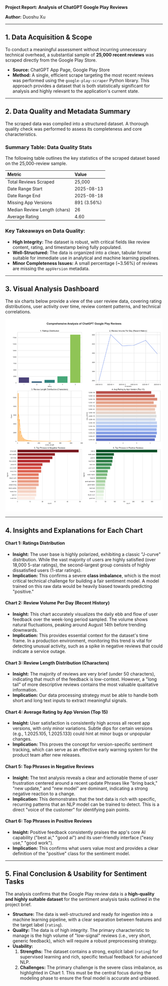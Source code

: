 **Project Report: Analysis of ChatGPT Google Play Reviews**

**Author:** Duoshu Xu

---

## **1. Data Acquisition & Scope**

To conduct a meaningful assessment without incurring unnecessary technical overhead, a substantial sample of **25,000 recent reviews** was scraped directly from the Google Play Store.

*   **Source:** ChatGPT App Page, Google Play Store
*   **Method:** A single, efficient scrape targeting the most recent reviews was performed using the `google-play-scraper` Python library. This approach provides a dataset that is both statistically significant for analysis and highly relevant to the application's current state.

---

## **2. Data Quality and Metadata Summary**

The scraped data was compiled into a structured dataset. A thorough quality check was performed to assess its completeness and core characteristics.

### **Summary Table: Data Quality Stats**

The following table outlines the key statistics of the scraped dataset based on the 25,000-review sample.

| Metric                       | Value                   |
| :--------------------------- | :---------------------- |
| Total Reviews Scraped        | 25,000                  |
| Date Range Start             | 2025-08-13              |
| Date Range End               | 2025-08-18              |
| Missing App Versions         | 891 (3.56%)             |
| Median Review Length (chars) | 26                      |
| Average Rating               | 4.60                    |

### **Key Takeaways on Data Quality:**
*   **High Integrity:** The dataset is robust, with critical fields like review content, rating, and timestamp being fully populated.
*   **Well-Structured:** The data is organized into a clean, tabular format suitable for immediate use in analytical and machine learning pipelines.
*   **Minor Completeness Issues:** A small percentage (~3.56%) of reviews are missing the `appVersion` metadata. 

---

## **3. Visual Analysis Dashboard**

The six charts below provide a view of the user review data, covering rating distributions, user activity over time, review content patterns, and technical correlations.

![Supporting Graphs of ChatGPT Reviews](chatgpt_review_analysis_corrected.png)

---

## **4. Insights and Explanations for Each Chart**

#### **Chart 1: Ratings Distribution**
*   **Insight:** The user base is highly polarized, exhibiting a classic "J-curve" distribution. While the vast majority of users are highly satisfied (over 18,000 5-star ratings), the second-largest group consists of highly dissatisfied users (1-star ratings).
*   **Implication:** This confirms a severe **class imbalance**, which is the most critical technical challenge for building a fair sentiment model. A model trained on this raw data would be heavily biased towards predicting "positive."

#### **Chart 2: Review Volume Per Day (Recent History)**
*   **Insight:** This chart accurately visualizes the daily ebb and flow of user feedback over the week-long period sampled. The volume shows natural fluctuations, peaking around August 14th before trending downwards.
*   **Implication:** This provides essential context for the dataset's time frame. In a production environment, monitoring this trend is vital for detecting unusual activity, such as a spike in negative reviews that could indicate a service outage.

#### **Chart 3: Review Length Distribution (Characters)**
*   **Insight:** The majority of reviews are very brief (under 50 characters), indicating that much of the feedback is low-context. However, a "long tail" of more descriptive reviews contains the most valuable qualitative information.
*   **Implication:** Our data processing strategy must be able to handle both short and long text inputs to extract meaningful signals.

#### **Chart 4: Average Rating by App Version (Top 15)**
*   **Insight:** User satisfaction is consistently high across all recent app versions, with only minor variations. Subtle dips for certain versions (e.g., 1.2025.105, 1.2025.133) could hint at minor bugs or unpopular changes.
*   **Implication:** This proves the concept for version-specific sentiment tracking, which can serve as an effective early warning system for the product team after new releases.

#### **Chart 5: Top Phrases in Negative Reviews**
*   **Insight:** The text analysis reveals a clear and actionable theme of user frustration centered around a recent update Phrases like "bring back," "new update," and "new model" are dominant, indicating a strong negative reaction to a change.
*   **Implication:** This demonstrates that the text data is rich with specific, recurring patterns that an NLP model can be trained to detect. This is a direct "voice of the customer" for identifying pain points.

#### **Chart 6: Top Phrases in Positive Reviews**
*   **Insight:** Positive feedback consistently praises the app's core AI capability ("best ai," "good ai") and its user-friendly interface ("easy use," "good work").
*   **Implication:** This confirms what users value most and provides a clear definition of the "positive" class for the sentiment model.

---

## **5. Final Conclusion & Usability for Sentiment Tasks**

The analysis confirms that the Google Play review data is a **high-quality and highly suitable dataset** for the sentiment analysis tasks outlined in the project brief.

*   **Structure:** The data is well-structured and ready for ingestion into a machine learning pipeline, with a clear separation between features and the target label (`rating`).
*   **Quality:** The data is of high integrity. The primary characteristic to manage is the high volume of "low-signal" reviews (i.e., very short, generic feedback), which will require a robust preprocessing strategy.
*   **Usability:**
    1.  **Strengths:** The dataset contains a strong, explicit label (`rating`) for supervised learning and rich, specific textual feedback for advanced NLP.
    2.  **Challenges:** The primary challenge is the severe class imbalance, as highlighted in Chart 1. This must be the central focus during the modeling phase to ensure the final model is accurate and unbiased.

